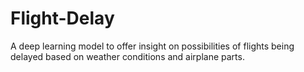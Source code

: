 # Flight-Delay
A deep learning model to offer insight on possibilities of flights being delayed based on weather conditions and airplane parts.
